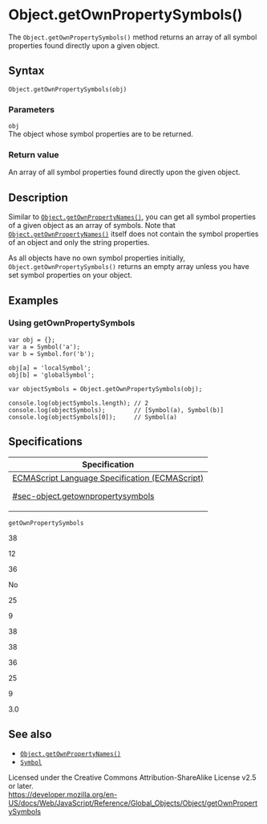 # Object.getOwnPropertySymbols()

The `Object.getOwnPropertySymbols()` method returns an array of all symbol properties found directly upon a given object.

## Syntax

    Object.getOwnPropertySymbols(obj)

### Parameters

`obj`  
The object whose symbol properties are to be returned.

### Return value

An array of all symbol properties found directly upon the given object.

## Description

Similar to [`Object.getOwnPropertyNames()`](getownpropertynames), you can get all symbol properties of a given object as an array of symbols. Note that [`Object.getOwnPropertyNames()`](getownpropertynames) itself does not contain the symbol properties of an object and only the string properties.

As all objects have no own symbol properties initially, `Object.getOwnPropertySymbols()` returns an empty array unless you have set symbol properties on your object.

## Examples

### Using getOwnPropertySymbols

    var obj = {};
    var a = Symbol('a');
    var b = Symbol.for('b');

    obj[a] = 'localSymbol';
    obj[b] = 'globalSymbol';

    var objectSymbols = Object.getOwnPropertySymbols(obj);

    console.log(objectSymbols.length); // 2
    console.log(objectSymbols);        // [Symbol(a), Symbol(b)]
    console.log(objectSymbols[0]);     // Symbol(a)

## Specifications

<table><thead><tr class="header"><th>Specification</th></tr></thead><tbody><tr class="odd"><td><a href="https://tc39.es/ecma262/#sec-object.getownpropertysymbols">ECMAScript Language Specification (ECMAScript) 
<br/>

<span class="small">#sec-object.getownpropertysymbols</span></a></td></tr></tbody></table>

`getOwnPropertySymbols`

38

12

36

No

25

9

38

38

36

25

9

3.0

## See also

-   [`Object.getOwnPropertyNames()`](getownpropertynames)
-   [`Symbol`](../symbol)

 
Licensed under the Creative Commons Attribution-ShareAlike License v2.5 or later.  
<a href="https://developer.mozilla.org/en-US/docs/Web/JavaScript/Reference/Global_Objects/Object/getOwnPropertySymbols" class="_attribution-link">https://developer.mozilla.org/en-US/docs/Web/JavaScript/Reference/Global_Objects/Object/getOwnPropertySymbols</a>
